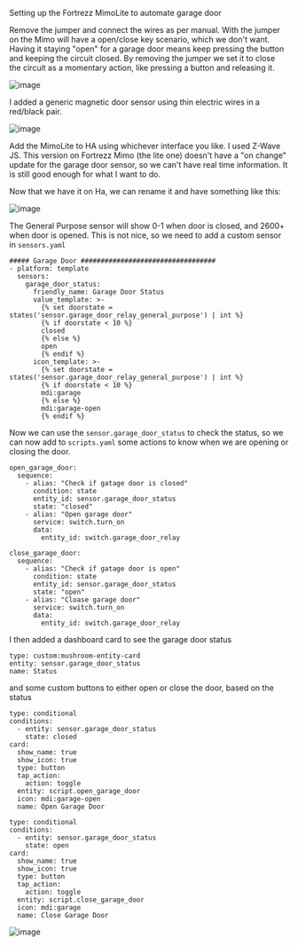 Setting up the Fortrezz MimoLite to automate garage door

Remove the jumper and connect the wires as per manual.
With the jumper on the Mimo will have a open/close key scenario, which we don't want. Having it staying "open" for a garage door means keep pressing the button and keeping the circuit closed.
By removing the jumper we set it to close the circuit as a momentary action, like pressing a button and releasing it.

![image](https://user-images.githubusercontent.com/15160444/177218522-517cf5fd-6430-4f7e-9861-3bd60fb06cc5.png)

I added a generic magnetic door sensor using thin electric wires in a red/black pair. 

![image](https://user-images.githubusercontent.com/15160444/177218595-d32c08c1-a1da-4d34-b9df-bbcdc4255964.png)

Add the MimoLite to HA using whichever interface you like. I used Z-Wave JS.
This version on Fortrezz Mimo (the lite one) doesn't have a "on change" update for the garage door sensor, so we can't have real time information. It is still good enough for what I want to do.

Now that we have it on Ha, we can rename it and have something like this:

![image](https://user-images.githubusercontent.com/15160444/177218837-0ebf14b0-591c-4707-9872-3117d5dec124.png)

The General Purpose sensor will show 0-1 when door is closed, and 2600+ when door is opened. This is not nice, so we need to add a custom sensor in `sensors.yaml`
```
##### Garage Door ##################################
- platform: template
  sensors:
    garage_door_status:
      friendly_name: Garage Door Status
      value_template: >-
        {% set doorstate = states('sensor.garage_door_relay_general_purpose') | int %}
        {% if doorstate < 10 %}
        closed
        {% else %}
        open
        {% endif %}
      icon_template: >-
        {% set doorstate = states('sensor.garage_door_relay_general_purpose') | int %}
        {% if doorstate < 10 %}
        mdi:garage
        {% else %}
        mdi:garage-open
        {% endif %}

```

Now we can use the `sensor.garage_door_status` to check the status, so we can now add to `scripts.yaml` some actions to know when we are opening or closing the door.

```
open_garage_door:
  sequence:
    - alias: "Check if gatage door is closed"
      condition: state
      entity_id: sensor.garage_door_status
      state: "closed"
    - alias: "Open garage door"
      service: switch.turn_on
      data:
        entity_id: switch.garage_door_relay

close_garage_door:
  sequence:
    - alias: "Check if gatage door is open"
      condition: state
      entity_id: sensor.garage_door_status
      state: "open"
    - alias: "Cloase garage door"
      service: switch.turn_on
      data:
        entity_id: switch.garage_door_relay
```

I then added a dashboard card to see the garage door status
```
type: custom:mushroom-entity-card
entity: sensor.garage_door_status
name: Status
```
and some custom buttons to either open or close the door, based on the status
```
type: conditional
conditions:
  - entity: sensor.garage_door_status
    state: closed
card:
  show_name: true
  show_icon: true
  type: button
  tap_action:
    action: toggle
  entity: script.open_garage_door
  icon: mdi:garage-open
  name: Open Garage Door

```
```
type: conditional
conditions:
  - entity: sensor.garage_door_status
    state: open
card:
  show_name: true
  show_icon: true
  type: button
  tap_action:
    action: toggle
  entity: script.close_garage_door
  icon: mdi:garage
  name: Close Garage Door
```
![image](https://user-images.githubusercontent.com/15160444/177219440-7e93ddd0-517d-4e48-b37c-e8a0f3ea5fa8.png)

